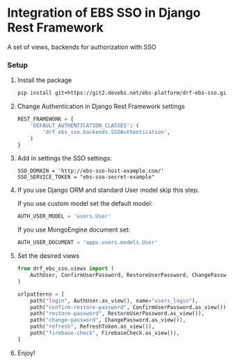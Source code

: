 # Integration of EBS SSO in Django Rest Framework 

A set of views, backends for authorization with SSO

### Setup

1. Install the package
    ```bash
    pip install git+https://git2.devebs.net/ebs-platform/drf-ebs-sso.git
    ```

2. Change Authentication in Django Rest Framework settings
    ```python
    REST_FRAMEWORK = {
        'DEFAULT_AUTHENTICATION_CLASSES': (
            'drf_ebs_sso.backends.SSOAuthentication',
        )
    }
    ```

3. Add in settings the SSO settings:
    ```text
    SSO_DOMAIN = 'http://ebs-sso-host-example.com/'
    SSO_SERVICE_TOKEN = "ebs-sso-secret-example"
    ```

4. If you use Django ORM and standard User model skip this step. 

    If you use custom model set the default model:
    ```python
    AUTH_USER_MODEL = 'users.User'
    ```
    
    If you use MongoEngine document set:
    ```python
    AUTH_USER_DOCUMENT = 'apps.users.models.User'
    ```
    
5. Set the desired views
    ```python
    from drf_ebs_sso.views import (
        AuthUser, ConfirmUserPassword, RestoreUserPassword, ChangePassword, RefreshToken, FirebaseCheck
    )

    urlpatterns = [
        path("login", AuthUser.as_view(), name="users_login"),
        path("confirm-restore-password", ConfirmUserPassword.as_view()),
        path("restore-password", RestoreUserPassword.as_view()),
        path("change-password", ChangePassword.as_view()),
        path("refresh", RefreshToken.as_view()),
        path("firebase-check", FirebaseCheck.as_view()),
    ]
    ```

6. Enjoy!
